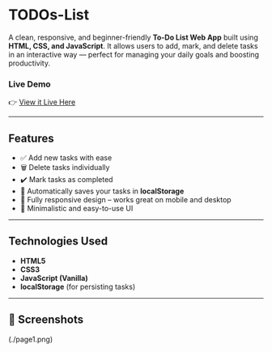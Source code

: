# TODOs-List

A clean, responsive, and beginner-friendly **To-Do List Web App** built using **HTML, CSS, and JavaScript**. It allows users to add, mark, and delete tasks in an interactive way — perfect for managing your daily goals and boosting productivity.

### Live Demo
👉 [View it Live Here](https://ahmedammad1709.github.io/TODOs-List/)

---

## Features

- ✅ Add new tasks with ease
- 🗑️ Delete tasks individually
- ✔️ Mark tasks as completed
- 💾 Automatically saves your tasks in **localStorage**
- 📱 Fully responsive design – works great on mobile and desktop
- 🎯 Minimalistic and easy-to-use UI

---

## Technologies Used

- **HTML5**
- **CSS3**
- **JavaScript (Vanilla)**
- **localStorage** (for persisting tasks)

---

## 📸 Screenshots
(./page1.png)
